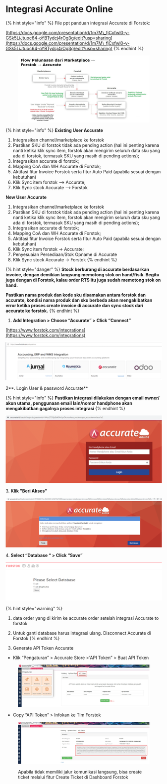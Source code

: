 # Integrasi Accurate Online

{% hint style="info" %}
File ppt panduan integrasi Accurate di Forstok:

[https://docs.google.com/presentation/d/1m7M\_fjCxfwl0-y-GSk5LiJtuoc64-oYBTydcj4rOg3g/edit?usp=sharing](https://docs.google.com/presentation/d/1m7M\_fjCxfwl0-y-GSk5LiJtuoc64-oYBTydcj4rOg3g/edit?usp=sharing)
{% endhint %}

<figure><img src="../../../.gitbook/assets/autopaid2.jpg" alt=""><figcaption></figcaption></figure>

{% hint style="info" %}
**Existing User Accurate**

1. Integrasikan channel/marketplace ke forstok
2. Pastikan SKU di forstok tidak ada pending action (hal ini penting karena nanti ketika klik sync item, forstok akan mengirim seluruh data sku yang ada di forstok, termasuk SKU yang masih di pending actions);
3. Integrasikan accurate di forstok;
4. Mapping CoA dan WH Accurate di Forstok;
5. Aktifasi fitur Invoice Forstok serta fitur Auto Paid (apabila sesuai dengan kebutuhan)
6. Klik Sync item forstok --> Accurate;
7. Klik Sync stock Accurate --> Forstok



**New User Accurate**

1. Integrasikan channel/marketplace ke forstok
2. Pastikan SKU di forstok tidak ada pending action (hal ini penting karena nanti ketika klik sync item, forstok akan mengirim seluruh data sku yang ada di forstok, termasuk SKU yang masih di pending actions);
3. Integrasikan accurate di forstok;
4. Mapping CoA dan WH Accurate di Forstok;
5. Aktifasi fitur Invoice Forstok serta fitur Auto Paid (apabila sesuai dengan kebutuhan)
6. Klik Sync item forstok -> Accurate;
7. Penyesuaian Persediaan/Stok Opname di Accurate
8. Klik Sync stock Accurate -> Forstok
{% endhint %}

{% hint style="danger" %}
**Stock berkurang di accurate berdasarkan invoice, dengan demikian langsung memotong stok on hand/fisik. Begitu juga dengan di Forstok, kalau order RTS itu juga sudah memotong stok on hand.**

**Pastikan nama produk dan kode sku disamakan antara forstok dan accurate, kondisi nama produk dan sku berbeda akan mengakibatkan error ketika proses create invoice di accurate dan sync stock dari accurate ke forstok.**
{% endhint %}

1. **Add Integration > Choose “Accurate” > Click “Connect”**

[https://www.forstok.com/integrations](https://www.forstok.com/integrations)

![](<../../../.gitbook/assets/Screen Shot 2022-01-27 at 9.33.29 AM.png>)

2**. Login User & password Accurate**



{% hint style="info" %}
**Pastikan integrasi dilakukan dengan email owner/ akun utama, penggunaan email lain/nomor handphone akan mengakibatkan gagalnya proses integrasi**
{% endhint %}

![](<../../../.gitbook/assets/Screen Shot 2022-01-27 at 9.33.37 AM.png>)

3\. **Klik "Beri Akses"**

![](<../../../.gitbook/assets/Screen Shot 2022-01-27 at 9.33.43 AM.png>)

4\. **Select “Database “ > Click “Save”**

![](<../../../.gitbook/assets/image (449) (1) (1).png>)

{% hint style="warning" %}
1. data order yang di kirim ke accurate order setelah integrasi Accurate to forstok
2. Untuk ganti database harus integrasi ulang. Disconnect Accurate di Forstok
{% endhint %}

5. Generate API Token Accurate

* Klik “Pengaturan” > Accurate Store >“API Token” > Buat API Token

<figure><img src="../../../.gitbook/assets/image (470).png" alt=""><figcaption></figcaption></figure>

* Copy “API Token” > Infokan ke Tim Forstok

<figure><img src="../../../.gitbook/assets/image (471).png" alt=""><figcaption><p>Apabila tidak memiliki jalur komunikasi langsung, bisa create ticket melalui fitur Create Ticket di Dashboard Forstok</p></figcaption></figure>
